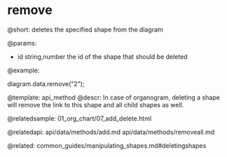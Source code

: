 remove
========

@short:
deletes the specified shape from the diagram

@params:
- id 		string,number			the id of the shape that should be deleted

@example:

diagram.data.remove("2");


@template: api_method
@descr:
In case of organogram, deleting a shape will remove the link to this shape and all child shapes as well.

@relatedsample:
01_org_chart/07_add_delete.html

@relatedapi:
api/data/methods/add.md
api/data/methods/removeall.md

@related:
    common_guides/manipulating_shapes.md#deletingshapes
